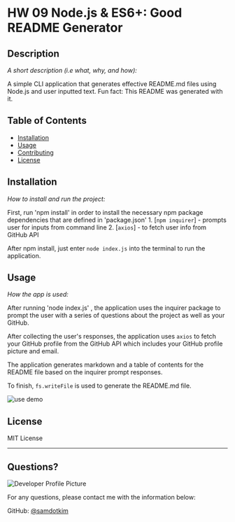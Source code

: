 # HW 09 Node.js & ES6+: Good README Generator 

  ## Description 
  
  *A short description (i.e what, why, and how):* 
  
  A simple CLI application that generates effective README.md files using Node.js and user inputted text.  Fun fact: This README was generated with it.

  ## Table of Contents
  * [Installation](#installation)
  * [Usage](#usage)
  * [Contributing](#contributing)
  * [License](#license)
  
  ## Installation
  
  *How to install and run the project:*
  
  First, run 'npm install' in order to install the necessary npm package dependencies that are defined in 'package.json'
    1. [`npm inquirer`] - prompts user for inputs from command line
    2. [`axios`] - to fetch user info from GitHub API

  After npm install, just enter `node index.js` into the terminal to run the application.  
  
  ## Usage 
  
  *How the app is used:*
  
  After running 'node index.js' , the application uses the inquirer package to prompt the user with a series of questions about the project as well as your GitHub.

  After collecting the user's responses, the application uses `axios` to fetch your GitHub profile from the GitHub API which includes your GitHub profile picture and email.

  The application generates markdown and a table of contents for the README file based on the inquirer prompt responses.

  To finish, `fs.writeFile` is used to generate the README.md file.

![use demo](demo.gif)
  
  ## License
  
  MIT License
  
  ---
  
  ## Questions?
  
  ![Developer Profile Picture](https://avatars2.githubusercontent.com/u/60358344?v=4) 
  
  For any questions, please contact me with the information below:
 
  GitHub: [@samdotkim](https://api.github.com/users/samdotkim)
  
